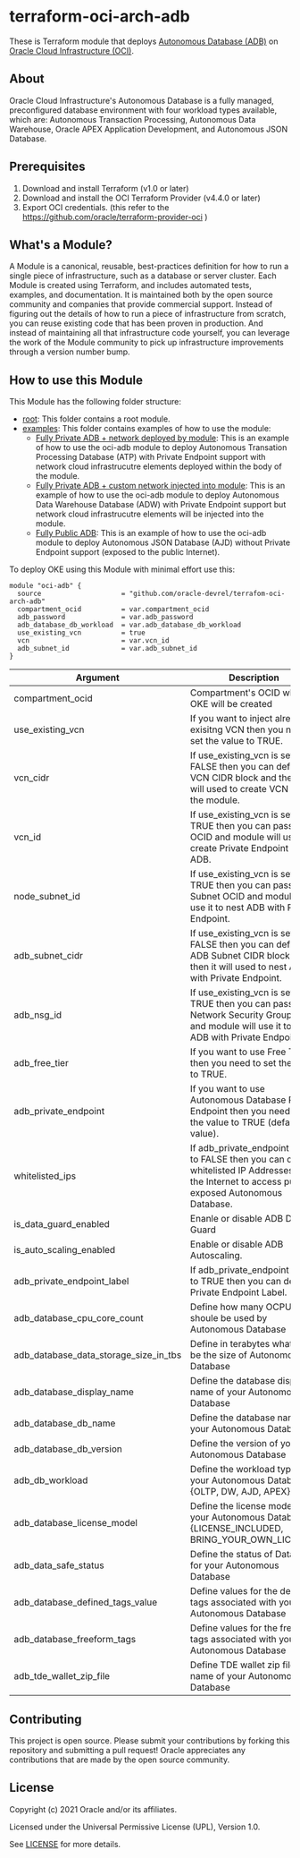 # terraform-oci-arch-adb

These is Terraform module that deploys [Autonomous Database (ADB)](https://docs.oracle.com/en-us/iaas/Content/Database/Concepts/adboverview.htm) on [Oracle Cloud Infrastructure (OCI)](https://cloud.oracle.com/en_US/cloud-infrastructure).

## About
Oracle Cloud Infrastructure's Autonomous Database is a fully managed, preconfigured database environment with four workload types available, which are: Autonomous Transaction Processing, Autonomous Data Warehouse, Oracle APEX Application Development, and Autonomous JSON Database. 

## Prerequisites
1. Download and install Terraform (v1.0 or later)
2. Download and install the OCI Terraform Provider (v4.4.0 or later)
3. Export OCI credentials. (this refer to the https://github.com/oracle/terraform-provider-oci )


## What's a Module?
A Module is a canonical, reusable, best-practices definition for how to run a single piece of infrastructure, such as a database or server cluster. Each Module is created using Terraform, and includes automated tests, examples, and documentation. It is maintained both by the open source community and companies that provide commercial support.
Instead of figuring out the details of how to run a piece of infrastructure from scratch, you can reuse existing code that has been proven in production. And instead of maintaining all that infrastructure code yourself, you can leverage the work of the Module community to pick up infrastructure improvements through a version number bump.

## How to use this Module
This Module has the following folder structure:
* [root](): This folder contains a root module.
* [examples](examples): This folder contains examples of how to use the module:
  - [Fully Private ADB + network deployed by module](examples/adb-fully-private-no-existing-network): This is an example of how to use the oci-adb module to deploy Autonomous Transation Processing Database (ATP) with Private Endpoint support with network cloud infrastrucutre elements deployed within the body of the module.
  - [Fully Private ADB + custom network injected into module](examples/adb-fully-private-use-existing-network): This is an example of how to use the oci-adb module to deploy Autonomous Data Warehouse Database (ADW) with Private Endpoint support but network cloud infrastrucutre elements will be injected into the module.
  - [Fully Public ADB](examples/adb-fully-public): This is an example of how to use the oci-adb module to deploy Autonomous JSON Database (AJD) without Private Endpoint support (exposed to the public Internet).

To deploy OKE using this Module with minimal effort use this:

```hcl
module "oci-adb" {
  source                    = "github.com/oracle-devrel/terrafom-oci-arch-adb"
  compartment_ocid          = var.compartment_ocid
  adb_password              = var.adb_password
  adb_database_db_workload  = var.adb_database_db_workload
  use_existing_vcn          = true
  vcn                       = var.vcn_id
  adb_subnet_id             = var.adb_subnet_id
}

```

Argument | Description
--- | ---
compartment_ocid | Compartment's OCID where OKE will be created
use_existing_vcn | If you want to inject already exisitng VCN then you need to set the value to TRUE.
vcn_cidr | If use_existing_vcn is set to FALSE then you can define VCN CIDR block and then it will used to create VCN within the module.
vcn_id | If use_existing_vcn is set to TRUE then you can pass VCN OCID and module will use it to create Private Endpoint for ADB.
node_subnet_id | If use_existing_vcn is set to TRUE then you can pass Subnet OCID and module will use it to nest ADB with Private Endpoint.
adb_subnet_cidr | If use_existing_vcn is set to FALSE then you can define ADB Subnet CIDR block and then it will used to nest ADB with Private Endpoint.
adb_nsg_id | If use_existing_vcn is set to TRUE then you can pass Network Security Group OCID and module will use it to nest ADB with Private Endpoint.
adb_free_tier | If you want to use Free Tier then you need to set the value to TRUE.
adb_private_endpoint | If you want to use Autonomous Database Private Endpoint then you need to set the value to TRUE (default value).
whitelisted_ips | If adb_private_endpoint is set to FALSE then you can define whitelisted IP Addresses in the Internet to access publicly exposed Autonomous Database.
is_data_guard_enabled | Enanle or disable ADB Data Guard
is_auto_scaling_enabled | Enable or disable ADB Autoscaling.
adb_private_endpoint_label | If adb_private_endpoint is set to TRUE then you can define Private Endpoint Label.
adb_database_cpu_core_count | Define how many OCPUs shoule be used by Autonomous Database
adb_database_data_storage_size_in_tbs | Define in terabytes what will be the size of Autonomous Database
adb_database_display_name | Define the database display name of your Autonomous Database
adb_database_db_name | Define the database name of your Autonomous Database
adb_database_db_version | Define the version of your Autonomous Database
adb_db_workload | Define the workload type of your Autonomous Database: {OLTP, DW, AJD, APEX}
adb_database_license_model | Define the license model for your Autonomous Database: {LICENSE_INCLUDED, BRING_YOUR_OWN_LICENSE}
adb_data_safe_status | Define the status of DataSafe for your Autonomous Database
adb_database_defined_tags_value | Define values for the defined tags associated with your Autonomous Database
adb_database_freeform_tags | Define values for the freeform tags associated with your Autonomous Database
adb_tde_wallet_zip_file | Define TDE wallet zip file name of your Autonomous Database

## Contributing
This project is open source.  Please submit your contributions by forking this repository and submitting a pull request!  Oracle appreciates any contributions that are made by the open source community.

## License
Copyright (c) 2021 Oracle and/or its affiliates.

Licensed under the Universal Permissive License (UPL), Version 1.0.

See [LICENSE](LICENSE) for more details.

